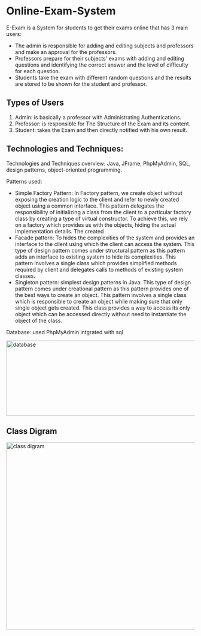 # Online-Exam-System
E-Exam is a System for students to get their exams online that has 3 main users:
* The admin is responsible for adding and editing subjects and professors and make an approval for the professors.
* Professors prepare for their subjects' exams with adding and editing questions and identifying the correct answer and the level of difficulty for each question.
* Students take the exam with different random questions and the results are stored to be shown for the student and professor.

## Types of Users

1. Admin: is basically a professor with Administrating Authentications.
2. Professor: is responsible for The Structure of the Exam and its content.
3. Student: takes the Exam and then directly notified with his own result.

## Technologies and Techniques: 

Technologies and Techniques overview: Java, JFrame, PhpMyAdmin, SQL, design patterns, object-oriented programming.

Patterns used: 
* Simple Factory Pattern: In Factory pattern, we create object without exposing the creation logic to the client and refer to newly created object using a common interface.
This pattern delegates the responsibility of initializing a class from the client to a particular factory class by creating a type of virtual constructor.
To achieve this, we rely on a factory which provides us with the objects, hiding the actual implementation details. The created 
* Facade pattern: To hides the complexities of the system and provides an interface to the client using which the client can access the system. This type of design pattern comes under structural pattern as this pattern adds an interface to existing system to hide its complexities.
This pattern involves a single class which provides simplified methods required by client and delegates calls to methods of existing system classes.
* Singleton pattern: simplest design patterns in Java. This type of design pattern comes under creational pattern as this pattern provides one of the best ways to create an object.
This pattern involves a single class which is responsible to create an object while making sure that only single object gets created. 
This class provides a way to access its only object which can be accessed directly without need to instantiate the object of the class.

Database: used PhpMyAdmin intgrated with sql

<img src="https://user-images.githubusercontent.com/72973609/127523139-e50fbcd0-01d4-4186-ad3e-e8f9565b8285.jpg" alt="database" width="600" height="200">

## Class Digram

<img src="https://user-images.githubusercontent.com/72973609/127523735-d4ebacfb-9508-4337-b817-c4b58be68571.png" alt="class digram" width="900" height="500">
